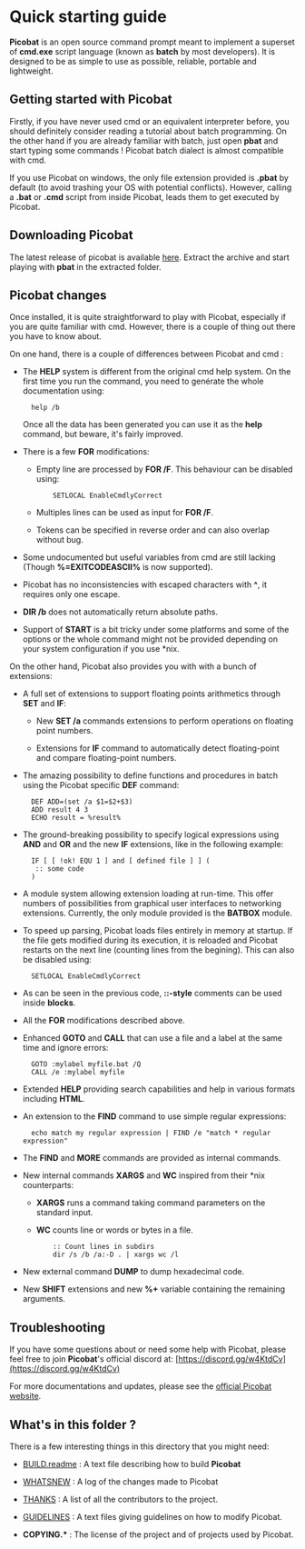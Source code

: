 # Quick starting guide

**Picobat** is an open source command prompt meant to implement a superset of
**cmd.exe** script language \(known as **batch** by most developers\). It is
designed to be as simple to use as possible, reliable, portable and
lightweight.

## Getting started with Picobat

Firstly, if you have never used cmd or an equivalent interpreter before, you
should definitely consider reading a tutorial about batch programming. On the
other hand if you are already familiar with batch, just open **pbat** and
start typing some commands ! Picobat batch dialect is almost compatible with
cmd.

If you use Picobat on windows, the only file extension provided is **.pbat**
by default \(to avoid trashing your OS with potential conflicts\). However,
calling a **.bat** or **.cmd** script from inside Picobat, leads them to get
executed by Picobat.

## Downloading Picobat

The latest release of picobat is available
[here](https://github.com/darkbatcher/picobat/releases). Extract the archive
and start playing with **pbat** in the extracted folder.

## Picobat changes

Once installed, it is quite straightforward to play with Picobat, especially
if you are quite familiar with cmd. However, there is a couple of thing out
there you have to know about.

On one hand, there is a couple of differences between Picobat and cmd :

* The **HELP** system is different from the original cmd help system. On the
  first time you run the command, you need to genérate the whole documentation
  using:

        help /b

  Once all the data has been generated you can use it as the **help** command,
  but beware, it's fairly improved.

* There is a few **FOR** modifications:

  * Empty line are processed by **FOR /F**. This behaviour can be disabled
    using:

            SETLOCAL EnableCmdlyCorrect

  * Multiples lines can be used as input for **FOR /F**.

  * Tokens can be specified in reverse order and can also overlap without bug.

* Some undocumented but useful variables from cmd are still lacking \(Though
  **%=EXITCODEASCII%** is now supported\).

* Picobat has no inconsistencies with escaped characters with **^**, it
  requires only one escape.

* **DIR /b** does not automatically return absolute paths.

* Support of **START** is a bit tricky under some platforms and some of the
  options or the whole command might not be provided depending on your system
  configuration if you use \*nix.

On the other hand, Picobat also provides you with with a bunch of extensions:

* A full set of extensions to support floating points arithmetics through
  **SET** and **IF**:

  * New **SET /a** commands extensions to perform operations on floating point
    numbers.

  * Extensions for **IF** command to automatically detect floating-point and
    compare floating-point numbers.

* The amazing possibility to define functions and procedures in batch using
  the Picobat specific **DEF** command:

        DEF ADD=(set /a $1=$2+$3)
        ADD result 4 3
        ECHO result = %result%

* The ground-breaking possibility to specify logical expressions using
  **AND** and **OR** and the new **IF** extensions, like in the following
  example:

        IF [ [ !ok! EQU 1 ] and [ defined file ] ] (
         :: some code
        )

* A module system allowing extension loading at run-time. This offer numbers
  of possibilities from graphical user interfaces to networking extensions.
  Currently, the only module provided is the **BATBOX** module.

* To speed up parsing, Picobat loads files entirely in memory at startup. If
  the file gets modified during its execution, it is reloaded and Picobat
  restarts on the next line \(counting lines from the begining\). This can
  also be disabled using:

        SETLOCAL EnableCmdlyCorrect

* As can be seen in the previous code, **::-style** comments can be used
  inside **blocks**.

* All the **FOR** modifications described above.

* Enhanced **GOTO** and **CALL** that can use a file and a label at the same
  time and ignore errors:

        GOTO :mylabel myfile.bat /Q
        CALL /e :mylabel myfile

* Extended **HELP** providing search capabilities and help in various formats
  including **HTML**.

* An extension to the **FIND** command to use simple regular expressions:

        echo match my regular expression | FIND /e "match * regular expression"

* The **FIND** and **MORE** commands are provided as internal commands.

* New internal commands **XARGS** and **WC** inspired from their \*nix
  counterparts:

  * **XARGS** runs a command taking command parameters on the standard input.

  * **WC** counts line or words or bytes in a file.

            :: Count lines in subdirs
            dir /s /b /a:-D . | xargs wc /l

* New external command **DUMP** to dump hexadecimal code.

* New **SHIFT** extensions and new **%+** variable containing the remaining
  arguments.

## Troubleshooting

If you have some questions about or need some help with Picobat, please feel
free to join **Picobat**'s official discord at:
[https://discord.gg/w4KtdCv](https://discord.gg/w4KtdCv)

For more documentations and updates, please see the [official Picobat
website](http://picobat.org).

## What's in this folder ?

There is a few interesting things in this directory that you might need:

* [BUILD.readme](BUILD.readme) : A text file describing how to build
  **Picobat**

* [WHATSNEW](WHATSNEW.md) : A log of the changes made to Picobat

* [THANKS](THANKS.md) : A list of all the contributors to the project.

* [GUIDELINES](GUIDELINES.md) : A text files giving guidelines on how to
  modify Picobat.

* **COPYING.\*** : The license of the project and of projects used by Picobat.
